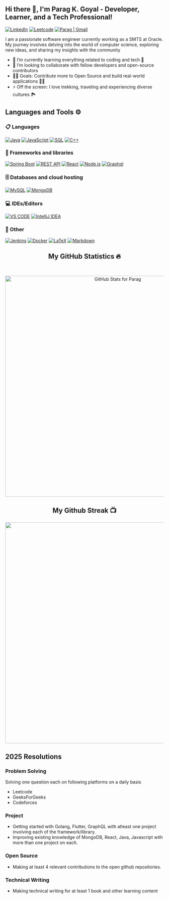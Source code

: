 ## Hi there 👋, I'm Parag K. Goyal - Developer, Learner, and a Tech Professional!

[![LinkedIn](https://img.shields.io/badge/linkedin-%230077B5.svg?style=for-the-badge&logo=linkedin&logoColor=white)](https://www.linkedin.com/in/parag-k-goyal/)
[![Leetcode](https://img.shields.io/badge/-LeetCode-FFA116?style=for-the-badge&logo=LeetCode&logoColor=black)](https://leetcode.com/u/parag__goyal/)
[![Parag | Gmail](https://img.shields.io/badge/Gmail-D14836?style=for-the-badge&logo=gmail&logoColor=white)](mailto:1997parag.goyal@gmail.com)

I am a passionate software engineer currently working as a SMTS at Oracle. My journey involves delving into the world of computer science, exploring new ideas, and sharing my insights with the community

- 🌱 I’m currently learning everything related to coding and tech 📝
- 👯 I’m looking to collaborate with fellow developers and open-source contributors
- 👨‍💻 Goals: Contribute more to Open Source and build real-world applications 👨‍💻
- ⚡ Off the screen: I love trekking, traveling and experiencing diverse cultures 🏞️ 

## Languages and Tools ⚙️

### 📋 Languages
<p> 
  <a href="#"><img alt="Java" src="https://img.shields.io/badge/Java-%23ED8B00.svg?style=for-the-badge&logo=java&logoColor=white"></a>
  <a href="#"><img alt="JavaScript" src="https://img.shields.io/badge/JavaScript-323330?style=for-the-badge&logo=javascript&logoColor=F7DF1E"></a>
  <a href="#"><img alt="SQL" src="https://img.shields.io/badge/SQL-4479A1?style=for-the-badge&logo=postgresql&logoColor=white"></a>
  <a href="#"><img alt="C++" src="https://img.shields.io/badge/c++-%2300599C.svg?style=for-the-badge&logo=c%2B%2B&logoColor=white"></a>
</p>

### 🧰 Frameworks and libraries

<p>  
  <a href="#"><img alt="Spring Boot" src="https://img.shields.io/badge/Spring%20Boot-6DB33F?style=for-the-badge&logo=springboot&logoColor=white"></a>
  <a href="#"><img alt="REST API" src="https://img.shields.io/badge/REST-000000?style=for-the-badge&logo=rest&logoColor=white"></a>
  <a href="#"><img alt="React" src="https://img.shields.io/badge/React-20232a.svg?style=for-the-badge&logo=react&logoColor=%2361DAFB"></a>
  <a href="#"><img alt="Node.js" src="https://img.shields.io/badge/node.js-6DA55F?style=for-the-badge&logo=node.js&logoColor=white"></a>
  <a href="#"><img alt="Graphql" src="https://img.shields.io/badge/graphql-01?style=for-the-badge&logo=graphql&logoColor=pink"></a>
</p>

### 🗄️ Databases and cloud hosting

<p>
    <a href="#"><img alt="MySQL" src="https://img.shields.io/badge/MySQL-4479A1?style=for-the-badge&logo=mysql&logoColor=white"></a>
    <a href="#"><img alt="MongoDB" src ="https://img.shields.io/badge/MongoDB-4ea94b.svg?logo=mongodb&logoColor=white&style=for-the-badge"></a>
</p>

### 💻 IDEs/Editors

<p>
    <a href="#"><img alt="VS CODE" src="https://img.shields.io/badge/Visual%20Studio%20Code-0078d7.svg?style=for-the-badge&logo=visual-studio-code&logoColor=white"></a>
    <a href="#"><img alt="IntelliJ IDEA" src="https://img.shields.io/badge/IntelliJ%20IDEA-000000?style=for-the-badge&logo=intellij-idea&logoColor=white"></a>
</p>

### 🥅 Other

<p>
    <a href="#"><img alt="Jenkins" src="https://img.shields.io/badge/Jenkins-D24939?style=for-the-badge&logo=jenkins&logoColor=white"></a>
    <a href="#"><img alt="Docker" src="https://img.shields.io/badge/docker-%230db7ed.svg?style=for-the-badge&logo=docker&logoColor=white"></a>
    <a href="#"><img alt="LaTeX" src="https://img.shields.io/badge/latex-%23008080.svg?style=for-the-badge&logo=latex&logoColor=white"></a>
    <a href="#"><img alt="Markdown" src="https://img.shields.io/badge/markdown-%23000000.svg?style=for-the-badge&logo=markdown&logoColor=white"></a>
</p>


<h2 align="center">My GitHub Statistics 🔥</h2>
<br>
<p align="center">
<a href="https://github.com/paraggoyal28">
<img src="https://github-readme-stats.vercel.app/api?username=paraggoyal28&show_icons=true&include_all_commits=true&count_private=true&theme=dark&layout=compact" alt="GitHub Stats for Parag" width="700">
</a>
</p>


<h2 align="center">My Github Streak 📺</h2>
<p align="center">
  <a href="https://github.com/paraggoyal28">  
    <img src="https://github-readme-streak-stats.herokuapp.com?user=paraggoyal28&theme=dark" width="700">
  </a>
</p>

## 2025 Resolutions
### Problem Solving
Solving one question each on following platforms on a daily basis
- Leetcode
- GeeksForGeeks
- Codeforces
### Project
- Getting started with Golang, Flutter, GraphQL with atleast one project involving each of the framework/library.
- Improving existing knowledge of MongoDB, React, Java, Javascript with more than one project on each.
### Open Source
- Making at least 4 relevant contributions to the open github repositories.
### Technical Writing
- Making  technical writing for at least 1 book and other learning content


<!--
**paraggoyal28/paraggoyal28** is a ✨ _special_ ✨ repository because its `README.md` (this file) appears on your GitHub profile.

Here are some ideas to get you started:


- 🌱 I’m currently learning ...
- 👯 I’m looking to collaborate on ...
- 🤔 I’m looking for help with ...
- 💬 Ask me about ...
- 📫 How to reach me: ...
- 😄 Pronouns: ...
- ⚡ Fun fact: ...
-->


